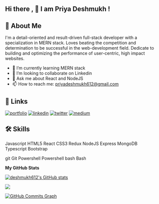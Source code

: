 
## Hi there , 👋 I am Priya Deshmukh !

## 🚀 About Me
I'm a detail-oriented and result-driven full-stack developer with a specialization in MERN stack. Loves beating the competition and determination to be successful in the web-development field. Dedicate to building and optimizing the performance of user-centric, high impact websites. 


- 🌱 I’m currently learning MERN stack
- 👯 I’m looking to collaborate on Linkedin
- 💬 Ask me about React and NodeJS
- 📫 How to reach me: priyadeshmukh612@gmail.com



## 🔗 Links
[![portfolio](https://img.shields.io/badge/my_portfolio-000?style=for-the-badge&logo=ko-fi&logoColor=white)](https://priyaportfolio-nine.vercel.app/)
[![linkedin](https://img.shields.io/badge/linkedin-0A66C2?style=for-the-badge&logo=linkedin&logoColor=white)](https://www.linkedin.com/in/priya-deshmukh-29a759130/)
[![twitter](https://img.shields.io/badge/twitter-1DA1F2?style=for-the-badge&logo=twitter&logoColor=white)](https://twitter.com/priyades12)
[![medium](https://camo.githubusercontent.com/ac75167b204f9146bbb025afd9a99e342dbeff5b6a481bf8c213dce91d981093/68747470733a2f2f696d672e736869656c64732e696f2f62616467652f4d656469756d2d2d696e666f726d6174696f6e616c3f7374796c653d666c6174266c6f676f3d6d656469756d266c6f676f436f6c6f723d776869746526636f6c6f723d79656c6c6f77)](https://medium.com/@priyadeshmukh612)


## 🛠 Skills

Javascript HTML5 React CSS3 Redux NodeJS Express MongoDB Typescript Bootstrap

git
Git	Powershell
Powershell	bash
Bash

<b>My GitHub Stats</b>

<a href="http://www.github.com/deshmukh612"><img src="https://github-readme-stats.vercel.app/api?username=deshmukh612&show_icons=true&hide=&count_private=true&title_color=0891b2&text_color=ffffff&icon_color=0891b2&bg_color=1c1917&hide_border=true&show_icons=true" alt="deshmukh612's GitHub stats" /></a>

<a href="http://www.github.com/deshmukh612"><img src="https://github-readme-streak-stats.herokuapp.com/?user=deshmukh612&stroke=ffffff&background=1c1917&ring=0891b2&fire=0891b2&currStreakNum=ffffff&currStreakLabel=0891b2&sideNums=ffffff&sideLabels=ffffff&dates=ffffff&hide_border=true" /></a>

<a href="http://www.github.com/deshmukh612"><img src="https://activity-graph.herokuapp.com/graph?username=deshmukh612&bg_color=1c1917&color=ffffff&line=0891b2&point=ffffff&area_color=1c1917&area=true&hide_border=true&custom_title=GitHub%20Commits%20Graph" alt="GitHub Commits Graph" /></a>

<!-- <a href="https://github.com/aun0545088" align="left"><img src="https://github-readme-stats.vercel.app/api/top-langs/?username=deshmukh612&langs_count=10&title_color=0891b2&text_color=ffffff&icon_color=0891b2&bg_color=1c1917&hide_border=true&locale=en&custom_title=Top%20%Languages" alt="Top Languages" /></a> -->





